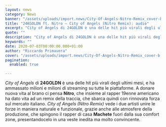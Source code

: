 ```yaml
---
layout: news
category: News
banner: "/assets/uploads/import.news/City-Of-Angels-Nitro-Remix_cover-b.jpg"
title: "24KGOLDN ft. Nitro – City of Angels (Nitro Remix): audio"
excerpt: "City of Angels di 24GOLDN è una delle hit più virali degli ultimi mesi, e ha ammassato milioni e milioni di streaming su tutte le piattaforme. A donare nuova vita al brano ci pensa Nitro, che insieme al rapper 19enne americano ha dato vita ad un remix della traccia, che sbarca quindi con rinnovata forza [&hellip"
quote: ""
description: "City of Angels di 24GOLDN è una delle hit più virali degli ultimi mesi, e ha ammassato milioni e milioni di streaming su tutte le piattaforme. A donare nuova vita al brano ci pensa Nitro, che insieme al rapper 19enne americano ha dato vita ad un remix della traccia, che sbarca quindi con rinnovata forza [&hellip"
keywords: ""
date: 2020-07-03T00:00:00.000+01:00
author: "Riccardo Primavera"
cover: "/assets/uploads/import.news/City-Of-Angels-Nitro-Remix_cover-b.jpg"
pagination:
  enabled: true

---
```


_City of Angels_ di **24GOLDN** è una delle hit più virali degli ultimi mesi, e ha ammassato milioni e milioni di streaming su tutte le piattaforme. A donare nuova vita al brano ci pensa **Nitro**, che insieme al rapper 19enne americano ha dato vita ad un remix della traccia, che sbarca quindi con rinnovata forza sul mercato italiano. _City of Angels (Nitro Remix)_ vede i due artisti unire le forze in maniera naturale e funzionale, grazie anche alle atmosfere della produzione, che spingono il rapper di casa **Machete** fuori dalla sua comfort zone, presentandocelo in una veste inedita ma molto convincente.